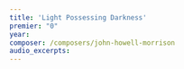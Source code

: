 ```yaml
---
title: 'Light Possessing Darkness'
premier: "0"
year: 
composer: /composers/john-howell-morrison
audio_excerpts: 
---
```

